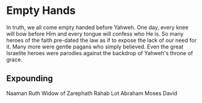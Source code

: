 # Empty Hands


In truth, we all come empty handed before Yahweh.
One day, every knee will bow before Him and every tongue will confess who He is.
So many heroes of the faith pre-dated the law as if to expose the lack of our need for it.
Many more were gentle pagans who simply believed.
Even the great Israelite heroes were parodies against the backdrop of Yahweh's throne of grace.

## Expounding

Naaman
Ruth
Widow of Zarephath
Rahab
Lot
Abraham
Moses
David
